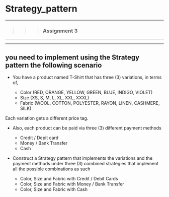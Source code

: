 # Strategy_pattern
---
>>> ### Assignment 3 <br>

---
---

## you need to implement using the Strategy pattern the following scenario
    
   - You have a product named T-Shirt that has three (3) variations, in terms 
   of,
      
        + Color (RED,  ORANGE, YELLOW, GREEN, BLUE, INDIGO, VIOLET)
        + Size (XS, S, M, L, XL, XXL, XXXL)
        + Fabric (WOOL, COTTON, POLYESTER, RAYON, LINEN, CASHMERE, SILK)
        
Each variation gets a different price tag.

  - Also, each product can be paid via three (3) different payment methods
    * Credit / Depit card
    * Money / Bank Transfer
    * Cash
         

  - Construct a Strategy pattern that implements the variations and the payment 
    methods under three (3) combined strategies that implement all the possible 
    combinations as such
    
      * Color, Size and Fabric with Credit / Debit Cards
      * Color, Size and Fabric with Money / Bank Transfer
      * Color, Size and Fabric with Cash
